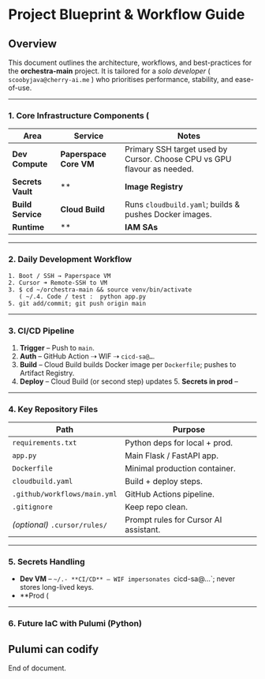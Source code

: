 # Project Blueprint & Workflow Guide

## Overview

This document outlines the architecture, workflows, and best-practices for the **orchestra-main** project. It is tailored for a _solo developer_ ( `scoobyjava@cherry-ai.me` ) who prioritises performance, stability, and ease-of-use.

---

### 1. Core Infrastructure Components (
| Area               | Service                                                         | Notes                                                                              |
| ------------------ | --------------------------------------------------------------- | ---------------------------------------------------------------------------------- |
| **Dev Compute**    | **Paperspace Core VM**                                          | Primary SSH target used by Cursor. Choose CPU vs GPU flavour as needed.            |
| **Secrets Vault**  | **| **Image Registry** | **Artifact Registry**                                           | e.g. `us-central1-docker.pkg.dev/cherry-ai-project/orchestra-images`.              |
| **Build Service**  | **Cloud Build**                                                 | Runs `cloudbuild.yaml`; builds & pushes Docker images.                             |
| **Runtime**        | **| **IAM SAs**        | `platform-admin@…` (dev/admin) <br> `cicd-sa@…` (CI/CD via WIF) | Grant least-priv access for respectively VM work and GitHub Actions.               |

---

### 2. Daily Development Workflow

```text
1. Boot / SSH → Paperspace VM
2. Cursor ➜ Remote-SSH to VM
3. $ cd ~/orchestra-main && source venv/bin/activate
   ( ~/.4. Code / test :  python app.py
5. git add/commit; git push origin main
```

---

### 3. CI/CD Pipeline

1. **Trigger** – Push to `main`.
2. **Auth** – GitHub Action ⇢ WIF ⇢ `cicd-sa@…`.
3. **Build** – Cloud Build builds Docker image per `Dockerfile`; pushes to Artifact Registry.
4. **Deploy** – Cloud Build (or second step) updates 5. **Secrets in prod** –
---

### 4. Key Repository Files

| Path                          | Purpose                               |
| ----------------------------- | ------------------------------------- |
| `requirements.txt`            | Python deps for local + prod.         |
| `app.py`                      | Main Flask / FastAPI app.             |
| `Dockerfile`                  | Minimal production container.         |
| `cloudbuild.yaml`             | Build + deploy steps.                 |
| `.github/workflows/main.yml`  | GitHub Actions pipeline.              |
| `.gitignore`                  | Keep repo clean.                      |
| _(optional)_ `.cursor/rules/` | Prompt rules for Cursor AI assistant. |

---

### 5. Secrets Handling

- **Dev VM** – `~/.- **CI/CD** – WIF impersonates `cicd-sa@…`; never stores long-lived keys.
- **Prod (
---

### 6. Future IaC with Pulumi (Python)

Pulumi can codify
---

End of document.
